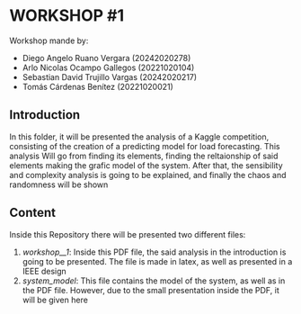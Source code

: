 # WORKSHOP #1

Workshop mande by: 
- Diego Angelo Ruano Vergara (20242020278)
- Arlo Nicolas Ocampo Gallegos (20221020104)
- Sebastian David Trujillo Vargas (20242020217)
-  Tomás Cárdenas Benítez (20221020021)

## Introduction 
In this folder, it will be presented the analysis of a Kaggle competition, consisting of the creation of a predicting model for load forecasting. This analysis Will go from finding its elements, finding the reltaionship of said elements making the grafic model of the system. After that, the sensibility and complexity analysis is going to be explained, and finally the chaos and randomness will be shown

## Content

Inside this Repository there will be presented two different files:

1. _workshop__1_: Inside this PDF file, the said analysis in the introduction is going to be presented. The file is made in latex, as well as presented in a IEEE design
2. _system_model_: This file contains the model of the system, as well as in the PDF file. However, due to the small presentation inside the PDF, it will be given here
